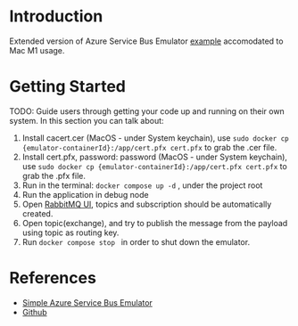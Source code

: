 # Introduction
Extended version of Azure Service Bus Emulator [example](https://github.com/piotr-rojek/devopsifyme-sbemulator/tree/main/src/Example.AzureFunction) accomodated to Mac M1 usage.

# Getting Started
TODO: Guide users through getting your code up and running on their own system. In this section you can talk about:
1.	Install cacert.cer (MacOS - under System keychain), use ```sudo docker cp {emulator-containerId}:/app/cert.pfx cert.pfx``` to grab the .cer file.
2.	Install cert.pfx, password: password (MacOS - under System keychain), use ```sudo docker cp {emulator-containerId}:/app/cert.pfx cert.pfx``` to grab the .pfx file.
3.	Run in the terminal: ```docker compose up -d``` , under the project root
4.	Run the application in debug node
5.  Open [RabbitMQ UI](http://localhost:15672/), topics and subscription should be automatically created.
6.  Open topic(exchange), and try to publish the message from the payload using topic as routing key.
7.  Run ```docker compose stop ``` in order to shut down the emulator.

# References
- [Simple Azure Service Bus Emulator](https://devopsifyme.com/simple-azure-service-bus-emulator-finally-here/)
- [Github](https://github.com/piotr-rojek/devopsifyme-sbemulator)
